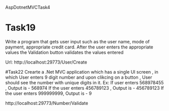 AspDotnetMVCTask4

# Task19
Write a program that gets user input such as the user name, mode of payment, appropriate credit card. After the user enters the appropriate values the Validation button validates the values entered

Url: http://localhost:29773/User/Create

#Task22
Crearte a .Net MVC application which has a single UI screen , in which User enters 9 digit number and upon clikcing on a button , User should see the number with unique digits in it.
 Ex: If user enters 568978455 , Output is - 568974
 If the user enters 456789123 , Output is - 456789123
 If the user enters 999999999, Output is - 9

http://localhost:29773/Number/Validate